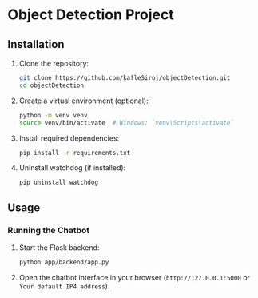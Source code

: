 # Object Detection Project


## Installation

1. Clone the repository:

   ```bash
   git clone https://github.com/kafleSiroj/objectDetection.git
   cd objectDetection
   ```

2. Create a virtual environment (optional):

   ```bash
   python -m venv venv
   source venv/bin/activate  # Windows: `venv\Scripts\activate`
   ```

3. Install required dependencies:

   ```bash
   pip install -r requirements.txt
   ```

3. Uninstall watchdog (if installed):

   ```bash
   pip uninstall watchdog
   ```
   
## Usage

### Running the Chatbot

1. Start the Flask backend:

   ```bash
   python app/backend/app.py
   ```

2. Open the chatbot interface in your browser (`http://127.0.0.1:5000` or `Your default IP4 address`).
